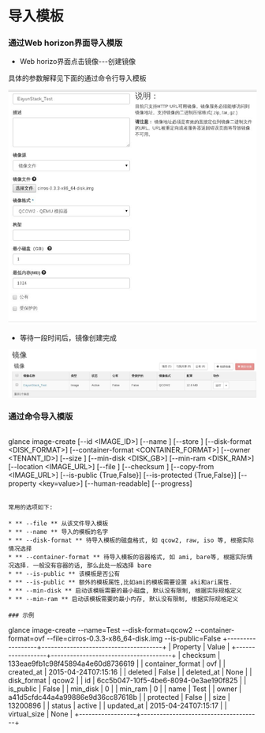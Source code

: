 # 导入模板

### 通过Web horizon界面导入模版

* Web horizo界面点击镜像---创建镜像

具体的参数解释见下面的通过命令行导入模板

![Image-Create](../Picture/image_create1.jpg)

* 等待一段时间后，镜像创建完成

![Image-Create](../Picture/image_create2.jpg)


### 通过命令导入模版

> ```
glance image-create [--id <IMAGE_ID>] [--name <NAME>] [--store <STORE>]
                           [--disk-format <DISK_FORMAT>]
                           [--container-format <CONTAINER_FORMAT>]
                           [--owner <TENANT_ID>] [--size <SIZE>]
                           [--min-disk <DISK_GB>] [--min-ram <DISK_RAM>]
                           [--location <IMAGE_URL>] [--file <FILE>]
                           [--checksum <CHECKSUM>] [--copy-from <IMAGE_URL>]
                           [--is-public {True,False}]
                           [--is-protected {True,False}]
                           [--property <key=value>] [--human-readable]
                           [--progress]
```

常用的选项如下:

* ** --file ** 从该文件导入模板
* ** --name ** 导入的模板的名字
* ** --disk-format ** 待导入模板的磁盘格式, 如 qcow2, raw, iso 等, 根据实际情况选择
* ** --container-format ** 待导入模板的容器格式, 如 ami, bare等, 根据实际情况选择. 一般没有容器的话, 那么此处一般选择 bare
* ** --is-public ** 该模板是否公有
* ** --is-public ** 额外的模板属性,比如ami的模板需要设置 aki和ari属性.
* ** --min-disk ** 启动该模板需要的最小磁盘, 默认没有限制, 根据实际规格定义
* ** --min-ram ** 启动该模板需要的最小内存, 默认没有限制, 根据实际规格定义

### 示例

```
glance image-create --name=Test --disk-format=qcow2 --container-format=ovf --file=cirros-0.3.3-x86_64-disk.img --is-public=False
+------------------+--------------------------------------+
| Property         | Value                                |
+------------------+--------------------------------------+
| checksum         | 133eae9fb1c98f45894a4e60d8736619     |
| container_format | ovf                                  |
| created_at       | 2015-04-24T07:15:16                  |
| deleted          | False                                |
| deleted_at       | None                                 |
| disk_format      | qcow2                                |
| id               | 6cc5b047-10f5-4be6-8094-0e3ae190f825 |
| is_public        | False                                |
| min_disk         | 0                                    |
| min_ram          | 0                                    |
| name             | Test                                 |
| owner            | a41d5cfdc44a4a99886e9d36cc87618b     |
| protected        | False                                |
| size             | 13200896                             |
| status           | active                               |
| updated_at       | 2015-04-24T07:15:17                  |
| virtual_size     | None                                 |
+------------------+--------------------------------------+

```
